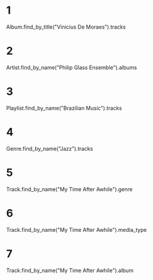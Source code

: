 # 1
Album.find_by_title("Vinicius De Moraes").tracks

# 2
Artist.find_by_name("Philip Glass Ensemble").albums

# 3
Playlist.find_by_name("Brazilian Music").tracks

# 4
Genre.find_by_name("Jazz").tracks

# 5
Track.find_by_name("My Time After Awhile").genre

# 6
Track.find_by_name("My Time After Awhile").media_type

# 7
Track.find_by_name("My Time After Awhile").album  
